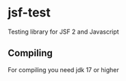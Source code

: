 # jsf-test

Testing library for JSF 2 and Javascript 




## Compiling

For compiling you need jdk 17 or higher